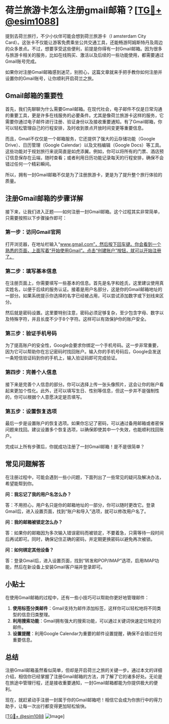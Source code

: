 # 荷兰旅游卡怎么注册gmail邮箱？[[TG💪+ @esim1088](https://t.me/s/esim1088)]

提到去荷兰旅行，不少小伙伴可能会想到荷兰旅游卡（I amsterdam City Card）。这张卡不仅能让游客免费乘坐公共交通工具，还能畅游阿姆斯特丹及周边的众多景点。不过，想要享受这些便利，前提是你得有一封Gmail邮箱。因为很多与旅游卡相关的服务，比如在线购买、激活以及后续的一些功能使用，都需要通过Gmail账号完成。

如果你对注册Gmail邮箱感到迷茫，别担心，这篇文章就来手把手教你如何注册并设置你的Gmail账号，让你顺利开启荷兰之旅。

## Gmail邮箱的重要性

首先，我们先聊聊为什么需要Gmail邮箱。在现代社会，电子邮件不仅是日常沟通的重要工具，更是许多在线服务的必要条件。尤其是像荷兰旅游卡这样的服务，它需要你通过电子邮件进行注册、验证身份以及接收重要通知。有了Gmail邮箱，你可以轻松管理自己的行程安排，及时收到景点开放时间变更等重要信息。

而且，Gmail不仅仅是一个邮箱服务，它还提供了强大的云存储功能（Google Drive）、日历管理（Google Calendar）以及文档编辑（Google Docs）等工具。这些功能对于规划旅行来说简直是如虎添翼。例如，你可以将所有的门票、酒店预订信息保存在云端，随时查看；或者利用日历功能记录每天的行程安排，确保不会错过任何一个精彩瞬间。

所以，拥有一封Gmail邮箱不仅是为了注册旅游卡，更是为了提升整个旅行体验的质量。

## 注册Gmail邮箱的步骤详解

接下来，让我们进入正题——如何注册一封Gmail邮箱。这个过程其实非常简单，只需要按照以下步骤操作即可：

### 第一步：访问Gmail官网

打开浏览器，在地址栏输入“www.gmail.com”，然后按下回车键。你会看到一个熟悉的页面，上面写着“开始使用Gmail”。点击“创建账户”按钮，就可以开始注册了。

### 第二步：填写基本信息

在注册页面上，你需要填写一些基本的信息。首先是名字和姓氏，这里建议使用真实姓名，以便于后续的服务认证。接着是用户名部分，这是你的Gmail邮箱地址的一部分。如果系统提示你选择的名字已经被占用，可以尝试添加数字或下划线来区分。

然后就是密码设置。这里要特别注意，密码必须足够复杂，至少包含字母、数字以及特殊字符，并且长度不少于8个字符。这样可以有效保护你的账户安全。

### 第三步：验证手机号码

为了提高账户的安全性，Google会要求你绑定一个手机号码。这一步非常重要，因为它可以帮助你在忘记密码时找回账户。输入你的手机号码后，Google会发送一条短信验证码到你的手机上，输入验证码即可完成验证。

### 第四步：完善个人信息

接下来是完善个人信息的部分。你可以选择上传一张头像照片，这会让你的账户看起来更加个性化。此外，还可以填写生日、性别等信息，但这一步并不是强制性的，你可以根据个人意愿决定是否填写。

### 第五步：设置恢复选项

最后一步是设置账户的恢复选项。如果你忘记了密码，可以通过备用邮箱或者密保问题来找回。建议设置多个恢复选项，以确保即使其中一个失效，也能顺利找回账户。

完成以上所有步骤后，你就成功注册了一封Gmail邮箱！是不是很简单？

## 常见问题解答

在注册过程中，可能会遇到一些小问题，下面列出了一些常见的疑问及解决办法，希望能帮到你。

**问：我忘记了我的用户名怎么办？**

答：不用担心，用户名只是你的邮箱地址的一部分，你可以随时更改它。登录Gmail后，进入设置页面，找到“账户和导入”选项，就可以修改用户名了。

**问：我的邮箱被锁定怎么办？**

答：如果你的邮箱因为多次输入错误密码而被锁定，不要着急，只需等待一段时间后再试即可。同时，确保记住正确的密码，并定期更换密码以避免再次被锁。

**问：如何绑定其他设备？**

答：登录Gmail后，进入设置页面，找到“转发和POP/IMAP”选项，启用IMAP功能，然后在新设备上安装Gmail客户端并登录即可。

## 小贴士

在使用Gmail邮箱的过程中，还有一些小技巧可以帮助你更好地管理邮件：

1. **使用标签分类邮件**：Gmail支持为邮件添加标签，这样你可以轻松地将不同类型的信息归类整理。
2. **利用搜索功能**：Gmail拥有强大的搜索功能，可以通过关键词快速定位特定的邮件。
3. **设置提醒**：利用Google Calendar为重要的邮件设置提醒，确保不会错过任何重要信息。

## 总结

注册Gmail邮箱虽然看似简单，但却是开启荷兰之旅的关键一步。通过本文的详细介绍，相信你已经掌握了注册Gmail邮箱的方法，并了解了它的诸多好处。无论是在旅途中管理行程，还是接收重要通知，一封Gmail邮箱都能为你提供极大的便利。

现在，就赶紧动手注册一封属于你的Gmail邮箱吧！相信它会成为你旅行中的得力助手，让每一次出行都变得更加轻松愉快。

[[TG💪+ @esim1088](https://t.me/s/esim1088) ![Image](https://i.postimg.cc/4NQfJmqS/Snipaste-2025-05-13-00-14-12.png)]
